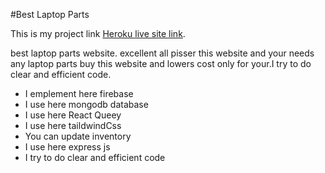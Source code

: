 #Best Laptop Parts

This is my project link [Heroku live site link](https://laptop-shop-client-tpoa.vercel.app).


best laptop parts website. excellent all pisser this website and your needs any laptop parts buy this website and lowers cost only for your.I try to do clear and efficient code.

* I emplement here firebase
* I use here mongodb database
* I use here React Queey
* I use here taildwindCss
* You can update inventory 
* I use here express js
* I try to do clear and efficient code